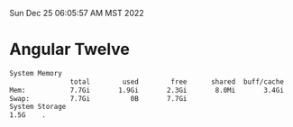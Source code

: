Sun Dec 25 06:05:57 AM MST 2022

# Angular Twelve

```bash
System Memory
               total        used        free      shared  buff/cache   available
Mem:           7.7Gi       1.9Gi       2.3Gi       8.0Mi       3.4Gi       5.5Gi
Swap:          7.7Gi          0B       7.7Gi
System Storage
1.5G	.
